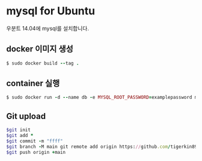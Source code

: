 # mysql for Ubuntu
우분트 14.04에 mysql를 설치합니다.

## docker 이미지 생성
```ruby
$ sudo docker build --tag .
```
## container 실행

```ruby
$ sudo docker run -d --name db -e MYSQL_ROOT_PASSWORD=examplepassword mysql
```

## Git upload
```ruby
$git init 
$git add *
$git commit -m "ffff" 
$git branch -M main git remote add origin https://github.com/tigerkin89/mysql 
$git push origin +main
```

